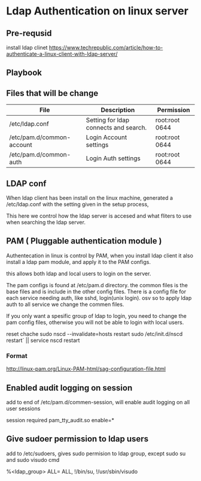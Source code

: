 # Ldap Authentication on linux server


## Pre-requsid 

install ldap clinet
https://www.techrepublic.com/article/how-to-authenticate-a-linux-client-with-ldap-server/

## Playbook

## Files that will be change 

| File                  |   Description                             |   Permission     |
| ----                  |   -----------                             |   ----------     |
|   /etc/ldap.conf      | Setting for ldap connects and search.     | root:root 0644   |
|   /etc/pam.d/common-account | Login Account settings              | root:root 0644   |
|   /etc/pam.d/common-auth    | Login Auth settings                 | root:root 0644   |



## LDAP conf

When ldap client has been install on the linux machine, generated a /etc/ldap.conf with the setting given in the setup process,

This here we control how the ldap server is accesed and what fliters to use when searching the ldap server.

## PAM ( Pluggable authentication module )

Authentecation in linux is control by PAM, when you install ldap client it also install a ldap pam module, and apply it to the PAM configs.

this allows both ldap and local users to login on the server.

The pam configs is found at /etc/pam.d directory. the common files is the base files and is include in the other config files.
There is a config file for each service needing auth, like sshd, login(unix login). osv
so to apply ldap auth to all service we change the commen files.

If you only want a spesific group of ldap to login, you need to change the pam config files, otherwise you will not be able to login with local users.

reset chache    sudo nscd --invalidate=hosts
restart       sudo /etc/init.d/nscd restart´   ||    service nscd restart

### Format

http://linux-pam.org/Linux-PAM-html/sag-configuration-file.html

## Enabled audit logging on session

add to end of /etc/pam.d/commen-session,  will enable audit logging on all user sessions

session required pam_tty_audit.so enable=*

## Give sudoer permission to ldap users

add to /etc/sudoers,  gives sudo permision to ldap group, except sudo su and sudo visudo cmd

%<ldap_group> ALL= ALL, !/bin/su, !/usr/sbin/visudo

